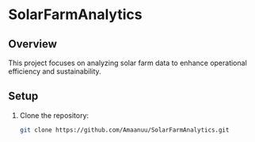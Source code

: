 # SolarFarmAnalytics

## Overview
This project focuses on analyzing solar farm data to enhance operational efficiency and sustainability.

## Setup
1. Clone the repository:
   ```bash
   git clone https://github.com/Amaanuu/SolarFarmAnalytics.git
